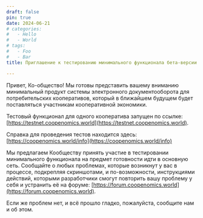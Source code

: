 ```yaml
---
draft: false 
pin: true
date: 2024-06-21 
# categories:
#   - Hello
#   - World
# tags:
#   - Foo
#   - Bar
title: Приглашение к тестированию минимального функционала бета-версии Цифрового Кошелька

---
```


Привет, Ко-общество! Мы готовы представить вашему вниманию минимальный продукт системы электронного документооборота для потребительских кооперативов, который в ближайшем будущем будет поставляться участникам кооперативной экономики.

Тестовый функционал для одного кооператива запущен по ссылке: [https://testnet.coopenomics.world](https://testnet.coopenomics.world).

Справка для проведения тестов находится здесь:
[https://coopenomics.world/info](https://coopenomics.world/info)

Мы предлагаем Кообществу принять участие в тестировании минимального функционала на предмет готовности идти в основную сеть. Сообщайте о любых проблемах, которые возникнут у вас в процессе, подкрепляя скриншотами, и по-возможности, инструкциями действий, которыми разработчики смогут повторить вашу проблему у себя и устранить её на форуме: [https://forum.coopenomics.world](https://forum.coopenomics.world). 

Если же проблем нет, и всё прошло гладко, пожалуйста, сообщите нам и об этом. 